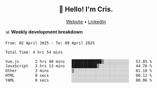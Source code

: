 
<h2 align="center">👋 Hello! I'm Cris.</h2>
<p align="center">
  <a href="https://www.criscunas.dev">Website</a> •
  <a href="https://www.linkedin.com/in/cristophercunas/">LinkedIn</a> 
</p>


📊 **Weekly development breakdown**
<!--START_SECTION:waka-->

```txt
From: 02 April 2025 - To: 09 April 2025

Total Time: 4 hrs 54 mins

Vue.js       2 hrs 40 mins   █████████████▒░░░░░░░░░░░   53.85 %
JavaScript   2 hrs 13 mins   ███████████▒░░░░░░░░░░░░░   44.76 %
Other        3 mins          ▒░░░░░░░░░░░░░░░░░░░░░░░░   01.18 %
HTML         0 secs          ░░░░░░░░░░░░░░░░░░░░░░░░░   00.12 %
YAML         0 secs          ░░░░░░░░░░░░░░░░░░░░░░░░░   00.06 %
```

<!--END_SECTION:waka-->
